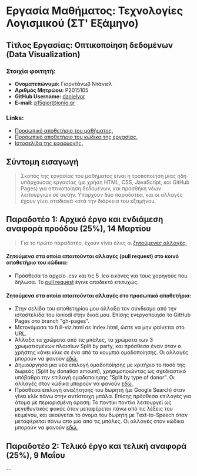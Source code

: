 # Εργασία Μαθήματος: Τεχνολογίες Λογισμικού (ΣΤ' Εξάμηνο)
## Τίτλος Εργασίας: Οπτικοποίηση δεδομένων (Data Visualization)

### Στοιχία φοιτητή:
* **Ονοματεπώνυμο:** Γιορντάνωβ Ντάνιελ
* **Αριθμός Μητρώου:** P2015105
* **GitHub Username:** [danielyor](https://github.com/danielyor)
* **E-mail:** p15gior@ionio.gr

### Links:
* [Προσωπικό αποθετήριο του μαθήματος.](https://github.com/danielyor/sw)
* [Προσωπικό αποθετήριο του κώδικα της εργασίας.](https://github.com/danielyor/D3js-uk-political-donations)
* [Ιστοσελίδα της εφαρμογής.](http://danielyor.github.io/D3js-uk-political-donations/)


## Σύντομη εισαγωγή
> Σκοπός της εργασίας του μαθήματος είναι η τροποποίηση μιας ήδη υπάρχουσας εργασίας (με χρήση HTML, CSS, JavaScript, και GitHub Pages) για οπτικοποίηση δεδομένων, και προσθήκη νέων λειτουργιών σε αυτήν. Υπάρχουν δύο παραδοτέα, και οι αλλαγές έχουν γίνει σταδιακά κατά την διάρκεια του εξαμήνου.


## Παραδοτέο 1: Αρχικό έργο και ενδιάμεση αναφορά προόδου (25%), 14 Μαρτίου
> Για το πρώτο παραδοτέο, έχουν γίνει όλες οι [ζητούμενες αλλαγές.](https://github.com/ioniodi/D3js-uk-political-donations/issues/16)
#### **Ζητούμενα στα οποία απαιτούνται αλλαγές (pull request) στο κοινό αποθετήριο του κώδικα:** 
* Πρόσθεσα το αρχείο .csv και τις 5 .ico εικόνες για τους χορηγούς που δήλωσα. Το [pull request](https://github.com/ioniodi/D3js-uk-political-donations/pull/81) έγινε αποδεκτό επιτυχώς.
#### **Ζητούμενα στα οποία απαιτούνται αλλαγές στο προσωπικό αποθετήριο:**
* Στην σελίδα του αποθετηρίου μου άλλαξα τον σύνδεσμο από την ιστοστελίδα του ioniodi στην δικιά μου. Επίσης ενεργοποίησα το GitHub Pages στο branch "gh-pages".
* Μετονόμασα το full-viz.html σε index.html, ώστε να μην φαίνεται στο URL.
* Άλλαξα τα χρώματα από τις μπάλες, τα χρώματα των 3 χρωματισμένων πλαισίων Split by party, και πρόσθεσα έναν όταν ο χρήστης κάνει κλικ σε ένα από τα κουμπιά ομαδοποίησης. Οι αλλαγές μπορούν να φανούν [εδώ.](https://github.com/danielyor/D3js-uk-political-donations/commit/28954b696b32b41810d8d66d804cad85abb7bca3)
* Δημιούργησα μια νέα επιλογή ομαδοποίησης με κριτήριο το ποσό της δωρεάς (Split by donation amount), χρησιμοποιώντας ως σχεδιαστικό υπόβαθρο την επιλογή ομαδοποίησης "Split by type of donor". Οι αλλαγές στον κώδικα μπορούν να φανούν [εδώ.](https://github.com/danielyor/D3js-uk-political-donations/commit/61495d5e536813b628a7b963f66e6e8cfde1952e)
* Πρόσθεσα επιλογή αναζήτησης του δωρητή (με Google Search) όταν γίνει κλίκ πάνω στην αντίστοιχη μπάλα. Επίσης πρόσθεσα επιλογές για άτομα με περιορισμένη όραση: Το ποντίκι ποντίκι λειτουργεί ως μεγεθυντικός φακός όταν μεταφέρεται πάνω από τις λέξεις του κειμένου, και ακούγεται το όνομα του δωρητή με Text-to-Speech όταν μεταφέρεται πάνω απο μια από τις μπάλες. Οι αλλαγές στον κώδικα μπορούν να φανούν [εδώ.](https://github.com/danielyor/D3js-uk-political-donations/commit/c2c0eec0649fde64c3453b3fd9766a300af08a63)


## Παραδοτέο 2: Τελικό έργο και τελική αναφορά (25%), 9 Μαΐου

--
